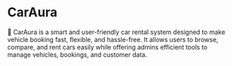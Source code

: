 # CarAura

🚗 CarAura is a smart and user-friendly car rental system designed to make vehicle booking fast, flexible, and hassle-free. It allows users to browse, compare, and rent cars easily while offering admins efficient tools to manage vehicles, bookings, and customer data. 
